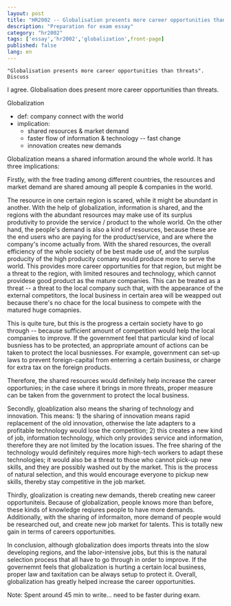 ```yaml
---
layout: post
title: "HR2002 -- Globalisation presents more career opportunities than threats"
description: "Preparation for exam essay"
category: "hr2002"
tags: ['essay','hr2002','globalization',front-page]
published: false
lang: en
---
```


    "Globalisation presents more career opportunities than threats". Discuss

I agree. Globalisation does present more career opportunities than threats.

Globalization
- def: company connect with the world
- implication:
  - shared resources & market demand
  - faster flow of information & technology -- fast change
  - innovation creates new demands

Globalization means a shared information around the whole world. It has three
implications:

Firstly, with the free trading among different countries, the resources and
market demand are shared amoung all people & companies in the world.

The resource in one certain region is scared, while it might be abundant in
another. With the help of globalization, information is shared, and the regions
with the abundant resources may make use of its surplus produtivity to provide
the service / product to the whole world. On the other hand, the people's demand
is also a kind of resources, because these are the end users who are paying for
the product/service, and are where the company's income actually from. With the
shared resources, the overall efficiency of the whole society of be best made
use of, and the surplus producity of the high producity comany would produce
more to serve the world. This provides more career opportunities for that
region, but might be a threat to the region, with limited resoures and
technology, which cannot providese good product as the mature companies. This
can be treated as a threat -- a threat to the local company such that, with the
appearance of the external competitors, the local business in certain area will
be weapped out because there's no chace for the local business to compete with
the matured huge comapnies.

This is quite ture, but this is the progress a certain society have to go
through -- because sufficient amount of competition would help the local
companies to improve. If the government feel that particular kind of local
busniess has to be protected, an appropriate amount of actions can be taken to
protect the local busniesses. For example, government can set-up laws to prevent
foreign-capital from enterring a certain business, or charge for extra tax on
the foreign products.

Therefore, the shared resources would definitely help increase the career
opportunies; in the case where it brings in more threats, proper measure can be
taken from the government to protect the local business.


Secondly, gloablization also means the sharing of technology and innovation.
This means: 1) the sharing of innovation means rapid replacement of the old
innovation, otherwise the late adapters to a profitable technology would lose
the competition; 2) this creates a new kind of job, information technology,
which only provides service and information, therefore they are not limited by
the location issues.
The free sharing of the technology would definitely requires more high-tech
workers to adapt these technologies; it would also be a threat to those who
cannot pick-up new skills, and they are possibly washed out by the market. This
is the process of natural selection, and this would encourage everyone to pickup
new skills, thereby stay competitive in the job market.

Thirdly, gloalization is creating new demands, thereb creating new career
opportuniteis. Because of globalization, people knows more than before, these
kinds of knowledge reqiures people to have more demands. Additionally, with the
sharing of informaiton, more demand of people would be researched out, and
create new job market for talents. This is totally new gain in terms of careers
opportunities.


In conclusion, although globalization does imports threats into the slow
developing regions, and the labor-intensive jobs, but this is the natural
selection process that all have to go through in order to improve. If the
governemnt feels that globalization is hurting a certain local business, proper
law and taxitation can be always setup to protect it. Overall, globalization has
greatly helped increase the career opportunities.


Note:
Spent around 45 min to write... need to be faster during exam.
